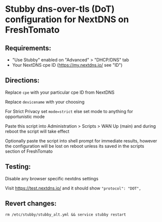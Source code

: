 # Stubby dns-over-tls (DoT) configuration for NextDNS on FreshTomato

## Requirements:
* "Use Stubby" enabled on "Advanced" > "DHCP/DNS" tab
* Your NextDNS cpe ID (https://my.nextdns.io/ see "ID")

## Directions:
Replace `cpe` with your particular cpe ID from NextDNS

Replace `devicename` with your choosing

For Strict Privacy set `mode=strict` else set mode to anything for opportunistic mode

Paste this script into Administration > Scripts > WAN Up (main) and during reboot the script will take effect

Optionally paste the script into shell prompt for immediate results, however the configuration will be lost on reboot unless its saved in the scripts section of FreshTomato

## Testing:
Disable any browser specific nextdns settings

Visit https://test.nextdns.io/ and it should show `"protocol": "DOT",`   

## Revert changes:
`rm /etc/stubby/stubby_alt.yml && service stubby restart`
